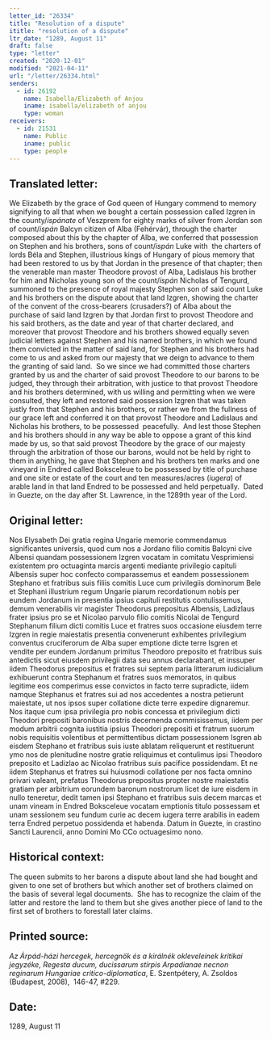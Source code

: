 ```yaml
---
letter_id: "26334"
title: "Resolution of a dispute"
ititle: "resolution of a dispute"
ltr_date: "1289, August 11"
draft: false
type: "letter"
created: "2020-12-01"
modified: "2021-04-11"
url: "/letter/26334.html"
senders:
  - id: 26192
    name: Isabella/Elizabeth of Anjou
    iname: isabella/elizabeth of anjou
    type: woman
receivers:
  - id: 21531
    name: Public
    iname: public
    type: people
---
```

<h2> Translated letter:</h2><p>We Elizabeth by the grace of God queen of Hungary commend to memory signifying to all that when we bought a certain possession called Izgren in the county/<i>ispánate</i> of Veszprem for eighty marks of silver from Jordan son of count/<i>ispán</i> Balcyn citizen of Alba (Fehérvár), through the charter composed about this by the chapter of Alba, we conferred that possession on Stephen and his brothers, sons of count/<i>ispán </i>Luke with&nbsp; the charters of lords Béla and Stephen, illustrious kings of Hungary of pious memory that had been restored to us by that Jordan in the presence of that chapter; then the venerable man master Theodore provost of Alba, Ladislaus his brother for him and Nicholas young son of the count/<i>ispán</i> Nicholas of Tengurd, summoned to the presence of royal majesty Stephen son of said count Luke and his brothers on the dispute about that land Izgren, showing the charter of the convent of the cross-bearers (crusaders?) of Alba about the purchase of said land Izgren by that Jordan first to provost Theodore and his said brothers, as the date and year of that charter declared, and moreover that provost Theodore and his brothers showed equally seven judicial letters against Stephen and his named brothers, in which we found them convicted in the matter of said land, for Stephen and his brothers had come to us and asked from our majesty that we deign to advance to them the granting of said land.&nbsp; So we since we had committed those charters granted by us and the charter of said provost Theodore to our barons to be judged, they through their arbitration, with justice to that provost Theodore and his brothers determined, with us willing and permitting when we were consulted, they left and restored said possession Izgren that was taken justly from that Stephen and his brothers, or rather we from the fullness of our grace left and conferred it on that provost Theodore and Ladislaus and Nicholas his brothers, to be possessed&nbsp; peacefully.&nbsp; And lest those Stephen and his brothers should in any way be able to oppose a grant of this kind made by us, so that said provost Theodore by the grace of our majesty through the arbitration of those our barons, would not be held by right to them in anything, he gave that Stephen and his brothers ten marks and one vineyard in Endred called Boksceleue to be possessed by title of purchase and one site or estate of the court and ten measures/acres (<i>iugera</i>) of arable land in that land Endred to be possessed and held perpetually.&nbsp; Dated in Guezte, on the day after St. Lawrence, in the 1289th year of the Lord.&nbsp;</p><h2 class="mt-4"> Original letter:</h2><p><span>Nos Elysabeth Dei gratia regina Ungarie memorie commendamus significantes universis, quod cum nos a Jordano filio comitis Balcyni cive Albensi quandam possessionem Izgren vocatam in comitatu Vesprimiensi existentem pro octuaginta marcis argenti mediante privilegio capituli Albensis super hoc confecto comparassemus et eandem possessionem Stephano et fratribus suis filiis comitis Luce cum privilegiis dominorum Bele et Stephani illustrium regum Ungarie piarum recordationum nobis per eundem Jordanum in presentia ipsius capituli restitutis contulissemus, demum venerabilis vir magister Theodorus prepositus Albensis, Ladizlaus frater ipsius pro se et Nicolao parvulo filio comitis Nicolai de Tengurd Stephanum filium dicti comitis Luce et fratres suos occasione eiusdem terre Izgren in regie maiestatis presentia convenerunt exhibentes privilegium conventus cruciferorum de Alba super emptione dicte terre Isgren et vendite per eundem Jordanum primitus Theodoro preposito et fratribus suis antedictis sicut eiusdem privilegii data seu annus declarabant, et inssuper iidem Theodorus prepositus et fratres sui septem paria litterarum iudicialium exhibuerunt contra Stephanum et fratres suos memoratos, in quibus legitime eos comperimus esse convictos in facto terre supradicte, iidem namque Stephanus et fratres sui ad nos accedentes a nostra petierunt maiestate, ut nos ipsos super collatione dicte terre expedire dignaremur. Nos itaque cum ipsa privilegia pro nobis concessa et privilegium dicti Theodori prepositi baronibus nostris decernenda commisissemus, iidem per modum arbitrii cognita iustitia ipsius Theodori prepositi et fratrum suorum nobis requisitis volentibus et permittentibus dictam possessionem Isgren ab eisdem Stephano et fratribus suis iuste ablatam reliquerunt et restituerunt ymo nos de plenitudine nostre gratie reliquimus et contulimus ipsi Theodoro preposito et Ladizlao ac Nicolao fratribus suis pacifice possidendam. Et ne iidem Stephanus et fratres sui huiusmodi collatione per nos facta omnino privari valeant, prefatus Theodorus prepositus propter nostre maiestatis gratiam per arbitrium eorundem baronum nostrorum licet de iure eisdem in nullo teneretur, dedit tamen ipsi Stephano et fratribus suis decem marcas et unam vineam in Endred Boksceleue vocatam emptionis titulo possessam et unam sessionem seu fundum curie ac decem iugera terre arabilis in eadem terra Endred perpetuo possidenda et habenda. Datum in Guezte, in crastino Sancti Laurencii, anno Domini Mo CCo octuagesimo nono.</span></p><p></p><h2 class="mt-4"> Historical context:</h2><p><span>The queen submits to her barons a dispute about land she had bought and given to one set of brothers but which another set of brothers claimed on the basis of several legal documents.&nbsp; She has to recognize the claim of the latter and restore the land to them but she gives another piece of land to the first set of brothers to forestall later claims.</span></p><h2 class="mt-4"> Printed source:</h2><p><i>Az Árpád-házi hercegek, hercegnök és a királnék okleveleinek kritikai jegyzéke, Regesta ducum, ducissarum stirpis Arpadianae necnon reginarum Hungariae critico-diplomatica</i>, E. Szentpétery, A. Zsoldos (Budapest, 2008),&nbsp;&nbsp;<span>146-47, #229.</span></p><h2 class="mt-4"> Date:</h2>1289, August 11